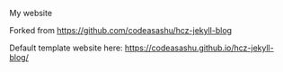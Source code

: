 My website

Forked from https://github.com/codeasashu/hcz-jekyll-blog

Default template website here: https://codeasashu.github.io/hcz-jekyll-blog/
